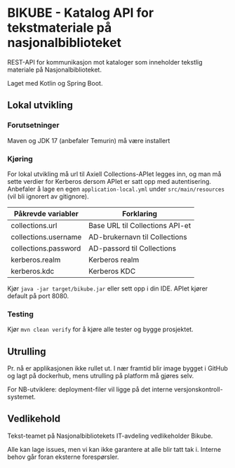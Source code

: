 # BIKUBE - Katalog API for tekstmateriale på nasjonalbiblioteket

REST-API for kommunikasjon mot kataloger som inneholder tekstlig materiale på Nasjonalbiblioteket.

Laget med Kotlin og Spring Boot.

## Lokal utvikling

### Forutsetninger
Maven og JDK 17 (anbefaler Temurin) må være installert

### Kjøring
For lokal utvikling må url til Axiell Collections-APIet legges inn, og man må sette verdier for Kerberos
dersom APIet er satt opp med autentisering.
Anbefaler å lage en egen `application-local.yml` under `src/main/resources` (vil bli ignorert av gitignore).

| Påkrevde variabler   | Forklaring                      |
|----------------------|---------------------------------|
| collections.url      | Base URL til Collections API-et | 
| collections.username | AD-brukernavn til Collections   |
| collections.password | AD-passord til Collections      |
| kerberos.realm       | Kerberos realm                  |
| kerberos.kdc         | Kerberos KDC                    |


Kjør `java -jar target/bikube.jar` eller sett opp i din IDE. APIet kjører default på port 8080.

### Testing
Kjør `mvn clean verify` for å kjøre alle tester og bygge prosjektet.

## Utrulling
Pr. nå er applikasjonen ikke rullet ut. 
I nær framtid blir image bygget i GitHub og lagt på dockerhub, mens utrulling på platform må gjøres selv.

For NB-utviklere: deployment-filer vil ligge på det interne versjonskontroll-systemet.

## Vedlikehold
Tekst-teamet på Nasjonalbibliotekets IT-avdeling vedlikeholder Bikube.

Alle kan lage issues, men vi kan ikke garantere at alle blir tatt tak i. 
Interne behov går foran eksterne forespørsler.

